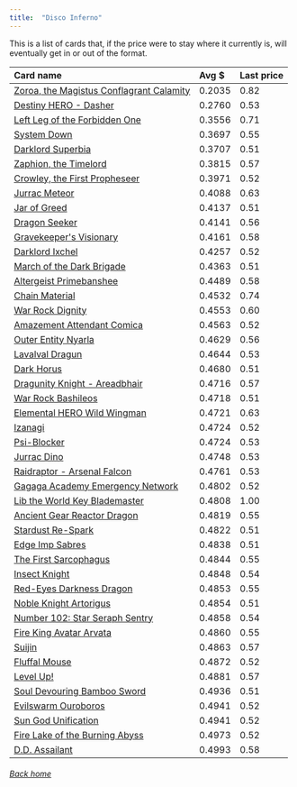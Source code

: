 ```yaml
---
title:  "Disco Inferno"
---
```


This is a list of cards that, if the price were to stay where it currently is, will eventually get in or out of the format.

| Card name | Avg $ | Last price |
| :-- | :-- | :-- |
[Zoroa, the Magistus Conflagrant Calamity](https://db.ygoprodeck.com/card/?search=Zoroa,%20the%20Magistus%20Conflagrant%20Calamity) | 0.2035 | 0.82 |
[Destiny HERO - Dasher](https://db.ygoprodeck.com/card/?search=Destiny%20HERO%20-%20Dasher) | 0.2760 | 0.53 |
[Left Leg of the Forbidden One](https://db.ygoprodeck.com/card/?search=Left%20Leg%20of%20the%20Forbidden%20One) | 0.3556 | 0.71 |
[System Down](https://db.ygoprodeck.com/card/?search=System%20Down) | 0.3697 | 0.55 |
[Darklord Superbia](https://db.ygoprodeck.com/card/?search=Darklord%20Superbia) | 0.3707 | 0.51 |
[Zaphion, the Timelord](https://db.ygoprodeck.com/card/?search=Zaphion,%20the%20Timelord) | 0.3815 | 0.57 |
[Crowley, the First Propheseer](https://db.ygoprodeck.com/card/?search=Crowley,%20the%20First%20Propheseer) | 0.3971 | 0.52 |
[Jurrac Meteor](https://db.ygoprodeck.com/card/?search=Jurrac%20Meteor) | 0.4088 | 0.63 |
[Jar of Greed](https://db.ygoprodeck.com/card/?search=Jar%20of%20Greed) | 0.4137 | 0.51 |
[Dragon Seeker](https://db.ygoprodeck.com/card/?search=Dragon%20Seeker) | 0.4141 | 0.56 |
[Gravekeeper's Visionary](https://db.ygoprodeck.com/card/?search=Gravekeeper's%20Visionary) | 0.4161 | 0.58 |
[Darklord Ixchel](https://db.ygoprodeck.com/card/?search=Darklord%20Ixchel) | 0.4257 | 0.52 |
[March of the Dark Brigade](https://db.ygoprodeck.com/card/?search=March%20of%20the%20Dark%20Brigade) | 0.4363 | 0.51 |
[Altergeist Primebanshee](https://db.ygoprodeck.com/card/?search=Altergeist%20Primebanshee) | 0.4489 | 0.58 |
[Chain Material](https://db.ygoprodeck.com/card/?search=Chain%20Material) | 0.4532 | 0.74 |
[War Rock Dignity](https://db.ygoprodeck.com/card/?search=War%20Rock%20Dignity) | 0.4553 | 0.60 |
[Amazement Attendant Comica](https://db.ygoprodeck.com/card/?search=Amazement%20Attendant%20Comica) | 0.4563 | 0.52 |
[Outer Entity Nyarla](https://db.ygoprodeck.com/card/?search=Outer%20Entity%20Nyarla) | 0.4629 | 0.56 |
[Lavalval Dragun](https://db.ygoprodeck.com/card/?search=Lavalval%20Dragun) | 0.4644 | 0.53 |
[Dark Horus](https://db.ygoprodeck.com/card/?search=Dark%20Horus) | 0.4680 | 0.51 |
[Dragunity Knight - Areadbhair](https://db.ygoprodeck.com/card/?search=Dragunity%20Knight%20-%20Areadbhair) | 0.4716 | 0.57 |
[War Rock Bashileos](https://db.ygoprodeck.com/card/?search=War%20Rock%20Bashileos) | 0.4718 | 0.51 |
[Elemental HERO Wild Wingman](https://db.ygoprodeck.com/card/?search=Elemental%20HERO%20Wild%20Wingman) | 0.4721 | 0.63 |
[Izanagi](https://db.ygoprodeck.com/card/?search=Izanagi) | 0.4724 | 0.52 |
[Psi-Blocker](https://db.ygoprodeck.com/card/?search=Psi-Blocker) | 0.4724 | 0.53 |
[Jurrac Dino](https://db.ygoprodeck.com/card/?search=Jurrac%20Dino) | 0.4748 | 0.53 |
[Raidraptor - Arsenal Falcon](https://db.ygoprodeck.com/card/?search=Raidraptor%20-%20Arsenal%20Falcon) | 0.4761 | 0.53 |
[Gagaga Academy Emergency Network](https://db.ygoprodeck.com/card/?search=Gagaga%20Academy%20Emergency%20Network) | 0.4802 | 0.52 |
[Lib the World Key Blademaster](https://db.ygoprodeck.com/card/?search=Lib%20the%20World%20Key%20Blademaster) | 0.4808 | 1.00 |
[Ancient Gear Reactor Dragon](https://db.ygoprodeck.com/card/?search=Ancient%20Gear%20Reactor%20Dragon) | 0.4819 | 0.55 |
[Stardust Re-Spark](https://db.ygoprodeck.com/card/?search=Stardust%20Re-Spark) | 0.4822 | 0.51 |
[Edge Imp Sabres](https://db.ygoprodeck.com/card/?search=Edge%20Imp%20Sabres) | 0.4838 | 0.51 |
[The First Sarcophagus](https://db.ygoprodeck.com/card/?search=The%20First%20Sarcophagus) | 0.4844 | 0.55 |
[Insect Knight](https://db.ygoprodeck.com/card/?search=Insect%20Knight) | 0.4848 | 0.54 |
[Red-Eyes Darkness Dragon](https://db.ygoprodeck.com/card/?search=Red-Eyes%20Darkness%20Dragon) | 0.4853 | 0.55 |
[Noble Knight Artorigus](https://db.ygoprodeck.com/card/?search=Noble%20Knight%20Artorigus) | 0.4854 | 0.51 |
[Number 102: Star Seraph Sentry](https://db.ygoprodeck.com/card/?search=Number%20102:%20Star%20Seraph%20Sentry) | 0.4858 | 0.54 |
[Fire King Avatar Arvata](https://db.ygoprodeck.com/card/?search=Fire%20King%20Avatar%20Arvata) | 0.4860 | 0.55 |
[Suijin](https://db.ygoprodeck.com/card/?search=Suijin) | 0.4863 | 0.57 |
[Fluffal Mouse](https://db.ygoprodeck.com/card/?search=Fluffal%20Mouse) | 0.4872 | 0.52 |
[Level Up!](https://db.ygoprodeck.com/card/?search=Level%20Up!) | 0.4881 | 0.57 |
[Soul Devouring Bamboo Sword](https://db.ygoprodeck.com/card/?search=Soul%20Devouring%20Bamboo%20Sword) | 0.4936 | 0.51 |
[Evilswarm Ouroboros](https://db.ygoprodeck.com/card/?search=Evilswarm%20Ouroboros) | 0.4941 | 0.52 |
[Sun God Unification](https://db.ygoprodeck.com/card/?search=Sun%20God%20Unification) | 0.4941 | 0.52 |
[Fire Lake of the Burning Abyss](https://db.ygoprodeck.com/card/?search=Fire%20Lake%20of%20the%20Burning%20Abyss) | 0.4973 | 0.52 |
[D.D. Assailant](https://db.ygoprodeck.com/card/?search=D.D.%20Assailant) | 0.4993 | 0.58 |

###### [Back home](index)